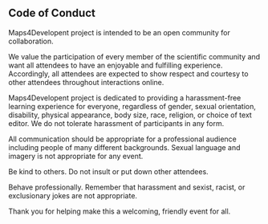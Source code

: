 ## Code of Conduct

Maps4Developent project is intended to be an open community for collaboration.

We value the participation of every member of the scientific community and want all attendees to have an enjoyable and fulfilling experience. Accordingly, all attendees are expected to show respect and courtesy to other attendees throughout interactions online.

Maps4Developent project is dedicated to providing a harassment-free learning experience for everyone, regardless of gender, sexual orientation, disability, physical appearance, body size, race, religion, or choice of text editor. We do not tolerate harassment of participants in any form.

All communication should be appropriate for a professional audience including people of many different backgrounds. Sexual language and imagery is not appropriate for any event.

Be kind to others. Do not insult or put down other attendees.

Behave professionally. Remember that harassment and sexist, racist, or exclusionary jokes are not appropriate.

Thank you for helping make this a welcoming, friendly event for all.
